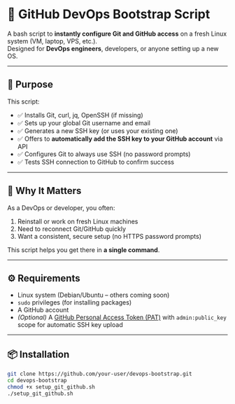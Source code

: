 # 🚀 GitHub DevOps Bootstrap Script

A bash script to **instantly configure Git and GitHub access** on a fresh Linux system (VM, laptop, VPS, etc.).  
Designed for **DevOps engineers**, developers, or anyone setting up a new OS.

---

## 🎯 Purpose

This script:

- ✅ Installs Git, curl, jq, OpenSSH (if missing)
- ✅ Sets up your global Git username and email
- ✅ Generates a new SSH key (or uses your existing one)
- ✅ Offers to **automatically add the SSH key to your GitHub account** via API
- ✅ Configures Git to always use SSH (no password prompts)
- ✅ Tests SSH connection to GitHub to confirm success

---

## 🔐 Why It Matters

As a DevOps or developer, you often:

1. Reinstall or work on fresh Linux machines
2. Need to reconnect Git/GitHub quickly
3. Want a consistent, secure setup (no HTTPS password prompts)

This script helps you get there in **a single command**.

---

## ⚙️ Requirements

- Linux system (Debian/Ubuntu – others coming soon)
- `sudo` privileges (for installing packages)
- A GitHub account
- *(Optional)* A [GitHub Personal Access Token (PAT)](https://github.com/settings/tokens) with `admin:public_key` scope for automatic SSH key upload

---

## 📦 Installation

```bash
git clone https://github.com/your-user/devops-bootstrap.git
cd devops-bootstrap
chmod +x setup_git_github.sh
./setup_git_github.sh

